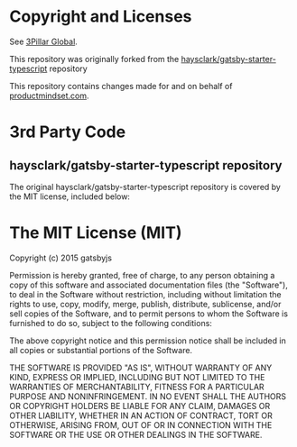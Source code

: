 # Copyright and Licenses

See [3Pillar Global](https://www.3pillarglobal.com/legal).

This repository was originally forked from the [haysclark/gatsby-starter-typescript](https://github.com/haysclark/gatsby-starter-typescript/tree/e73812d72504641d9271ad90b76cf9811570ff86) repository

This repository contains changes made for and on behalf of [productmindset.com](https://productmindset.com/).

# 3rd Party Code

## haysclark/gatsby-starter-typescript repository

The original haysclark/gatsby-starter-typescript repository is covered by the MIT license, included below:

# The MIT License (MIT)

Copyright (c) 2015 gatsbyjs

Permission is hereby granted, free of charge, to any person obtaining a copy
of this software and associated documentation files (the "Software"), to deal
in the Software without restriction, including without limitation the rights
to use, copy, modify, merge, publish, distribute, sublicense, and/or sell
copies of the Software, and to permit persons to whom the Software is
furnished to do so, subject to the following conditions:

The above copyright notice and this permission notice shall be included in all
copies or substantial portions of the Software.

THE SOFTWARE IS PROVIDED "AS IS", WITHOUT WARRANTY OF ANY KIND, EXPRESS OR
IMPLIED, INCLUDING BUT NOT LIMITED TO THE WARRANTIES OF MERCHANTABILITY,
FITNESS FOR A PARTICULAR PURPOSE AND NONINFRINGEMENT. IN NO EVENT SHALL THE
AUTHORS OR COPYRIGHT HOLDERS BE LIABLE FOR ANY CLAIM, DAMAGES OR OTHER
LIABILITY, WHETHER IN AN ACTION OF CONTRACT, TORT OR OTHERWISE, ARISING FROM,
OUT OF OR IN CONNECTION WITH THE SOFTWARE OR THE USE OR OTHER DEALINGS IN THE
SOFTWARE.
